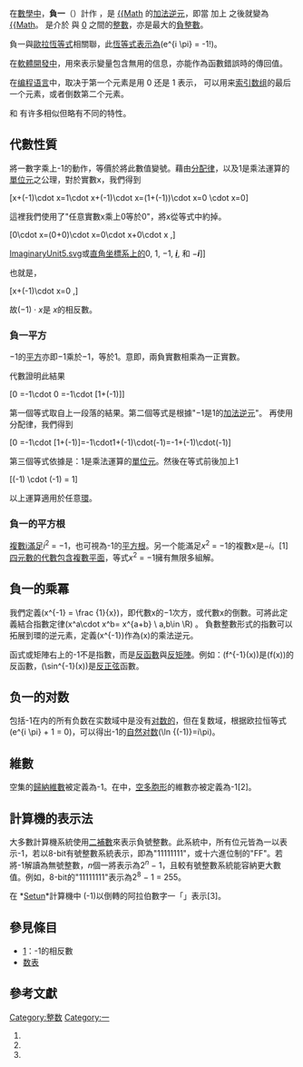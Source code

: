 在[數學中](https://zh.wikipedia.org/wiki/數學 "wikilink")，**負一**（）計作 ，是 [{{Math](../Page/1.md "wikilink") 的[加法逆元](https://zh.wikipedia.org/wiki/加法逆元 "wikilink")，即當  加上  之後就變為 [{{Math](../Page/0.md "wikilink")。  是介於  與 [0](../Page/0.md "wikilink") 之間的[整數](../Page/整数.md "wikilink")，亦是最大的[負整數](https://zh.wikipedia.org/wiki/負整數 "wikilink")。

負一與[歐拉恆等式](../Page/歐拉恆等式.md "wikilink")相關聯，此[恆等式表示為](https://zh.wikipedia.org/wiki/恆等式 "wikilink")\(e^{i \pi} = -1\!\)。

在[軟體開發中](https://zh.wikipedia.org/wiki/軟體開發 "wikilink")，用來表示變量包含無用的信息，亦能作為函數錯誤時的傳回值。

在[编程语言](../Page/编程语言.md "wikilink")中，取决于第一个元素是用 0 还是 1 表示， 可以用来[索引](https://zh.wikipedia.org/wiki/索引 "wikilink")[数组](../Page/数组.md "wikilink")的最后一个元素，或者倒数第二个元素。

和  有许多相似但略有不同的特性。

## 代數性質

將一數字乘上-1的動作，等價於將此數值變號。藉由[分配律](../Page/分配律.md "wikilink")，以及1是乘法運算的[單位元](../Page/單位元.md "wikilink")之公理，對於實數x，我們得到

\[x+(-1)\cdot x=1\cdot x+(-1)\cdot x=(1+(-1))\cdot x=0 \cdot x=0\]

這裡我們使用了"任意實數x乘上0等於0"，將x從等式中約掉。

\[0\cdot x=(0+0)\cdot x=0\cdot x+0\cdot x \,\]

[ImaginaryUnit5.svg](https://zh.wikipedia.org/wiki/File:ImaginaryUnit5.svg "fig:ImaginaryUnit5.svg")或[直角坐標系上的](https://zh.wikipedia.org/wiki/直角坐標系 "wikilink")0, 1, −1, ***[i](../Page/虛數單位.md "wikilink")***, 和 −***i***\]\]

也就是，

\[x+(-1)\cdot x=0 \,\]

故(−1) · *x*是 *x*的相反數。

### 負一平方

−1的[平方](../Page/平方.md "wikilink")亦即−1乘於−1，等於1。意即，兩負實數相乘為一正實數。

代數證明此結果

\[0 =-1\cdot 0 =-1\cdot [1+(-1)]\]

第一個等式取自上一段落的結果。第二個等式是根據"−1是1的[加法逆元](https://zh.wikipedia.org/wiki/加法逆元 "wikilink")"。 再使用分配律，我們得到

\[0 =-1\cdot [1+(-1)]=-1\cdot1+(-1)\cdot(-1)=-1+(-1)\cdot(-1)\]

第三個等式依據是：1是乘法運算的[單位元](../Page/單位元.md "wikilink")。然後在等式前後加上1

\[(-1) \cdot (-1) = 1\]

以上運算適用於任意[環](../Page/环_\(代数\).md "wikilink")。

### 負一的平方根

[複數i滿足](../Page/虛數單位.md "wikilink")*i*<sup>2</sup> = −1，也可視為-1的[平方根](../Page/平方根.md "wikilink")。另一个能滿足*x*<sup>2</sup> = −1的複數*x*是−*i*。\[1\][四元數的代數包含複數平面](https://zh.wikipedia.org/wiki/四元數 "wikilink")，等式*x*<sup>2</sup> = −1擁有無限多組解。

## 負一的乘冪

我們定義\(x^{-1} = \frac {1}{x}\)，即代數x的−1次方，或代數x的倒數。可將此定義結合指數定律\(x^a\cdot x^b= x^{a+b} \  a,b\in \R\) 。 負數整數形式的指數可以拓展到環的逆元素，定義\(x^{-1}\)作為\(x\)的乘法逆元。

函式或矩陣右上的-1不是指數，而是[反函數](../Page/反函數.md "wikilink")與[反矩陣](https://zh.wikipedia.org/wiki/反矩陣 "wikilink")。例如：\(f^{-1}(x)\)是\(f(x)\)的反函數，\(\sin^{-1}(x)\)是[反正弦](../Page/反正弦.md "wikilink")函數。

## 负一的对数

包括-1在内的所有负数在实数域中是没有[对数的](https://zh.wikipedia.org/wiki/对数 "wikilink")，但在复数域，根据欧拉恒等式\(e^{i \pi} + 1 = 0\)，可以得出-1的[自然对数](https://zh.wikipedia.org/wiki/自然对数 "wikilink")\(\ln {(-1)}=i\pi\)。

## 維數

空集的[歸納維數](../Page/歸納維數.md "wikilink")被定義為-1。在中，[空多胞形](../Page/空多胞形.md "wikilink")的維數亦被定義為-1\[2\]。

## 計算機的表示法

大多數計算機系統使用[二補數](../Page/二補數.md "wikilink")來表示負號整數。此系統中，所有位元皆為一以表示-1，若以8-bit有號整數系統表示，即為"11111111"，或十六進位制的"FF"。若將-1解讀為無號整數，*n*個一將表示為2<sup>*n*</sup> − 1，且較有號整數系統能容納更大數值。例如，8-bit的"11111111"表示為2<sup>8</sup> − 1 = 255。

在 *[Setun](../Page/Сетунь.md "wikilink")*計算機中 \(-1\)以倒轉的阿拉伯數字一「」表示\[3\]。

## 參見條目

  - [1](../Page/1.md "wikilink")：-1的相反數
  - [数表](https://zh.wikipedia.org/wiki/数表 "wikilink")

## 參考文獻

<references/>

[Category:整数](https://zh.wikipedia.org/wiki/Category:整数 "wikilink") [Category:一](https://zh.wikipedia.org/wiki/Category:一 "wikilink")

1.
2.
3.